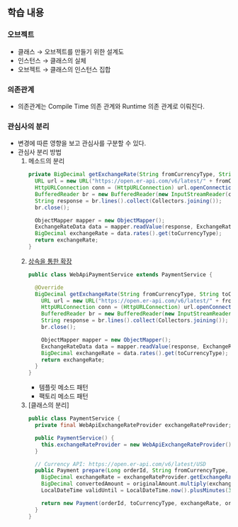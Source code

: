 ## 학습 내용

### 오브젝트

- 클래스 → 오브젝트를 만들기 위한 설계도
- 인스턴스 → 클래스의 실체
- 오브젝트 → 클래스의 인스턴스 집합

### 의존관계

- 의존관계는 Compile Time 의존 관계와 Runtime 의존 관계로 이뤄진다.

### 관심사의 분리

- 변경에 따른 영향을 보고 관심사를 구분할 수 있다.
- 관심사 분리 방법
  1. 메소드의 분리
      ```java
      private BigDecimal getExchangeRate(String fromCurrencyType, String toCurrencyType) throws IOException {
        URL url = new URL("https://open.er-api.com/v6/latest/" + fromCurrencyType);
        HttpURLConnection conn = (HttpURLConnection) url.openConnection();
        BufferedReader br = new BufferedReader(new InputStreamReader(conn.getInputStream()));
        String response = br.lines().collect(Collectors.joining());
        br.close();

        ObjectMapper mapper = new ObjectMapper();
        ExchangeRateData data = mapper.readValue(response, ExchangeRateData.class);
        BigDecimal exchangeRate = data.rates().get(toCurrencyType);
        return exchangeRate;
      }
      ```
  2. [상속을 통한 확장](https://github.com/hossi97/study-spring-6/commit/a63ac61adf462b09fba2ff5328751cfeb87454b5)
      ```java
      public class WebApiPaymentService extends PaymentService {

        @Override
        BigDecimal getExchangeRate(String fromCurrencyType, String toCurrencyType) throws IOException {
          URL url = new URL("https://open.er-api.com/v6/latest/" + fromCurrencyType);
          HttpURLConnection conn = (HttpURLConnection) url.openConnection();
          BufferedReader br = new BufferedReader(new InputStreamReader(conn.getInputStream()));
          String response = br.lines().collect(Collectors.joining());
          br.close();

          ObjectMapper mapper = new ObjectMapper();
          ExchangeRateData data = mapper.readValue(response, ExchangeRateData.class);
          BigDecimal exchangeRate = data.rates().get(toCurrencyType);
          return exchangeRate;
        }
      }
      ```
     - 템플릿 메소드 패턴
     - 팩토리 메소드 패턴
  3. [클래스의 분리]
     ```java
     public class PaymentService {
       private final WebApiExchangeRateProvider exchangeRateProvider;

       public PaymentService() {
         this.exchangeRateProvider = new WebApiExchangeRateProvider();
       }

       // Currency API: https://open.er-api.com/v6/latest/USD
       public Payment prepare(Long orderId, String fromCurrencyType, String toCurrencyType, BigDecimal originalAmount) throws IOException {
         BigDecimal exchangeRate = exchangeRateProvider.getExchangeRate(fromCurrencyType, toCurrencyType);
         BigDecimal convertedAmount = originalAmount.multiply(exchangeRate);
         LocalDateTime validUntil = LocalDateTime.now().plusMinutes(30);

         return new Payment(orderId, toCurrencyType, exchangeRate, originalAmount, convertedAmount, validUntil);
       }
     }
     ```